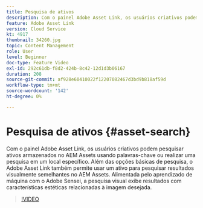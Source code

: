 ```yaml
---
title: Pesquisa de ativos
description: Com o painel Adobe Asset Link, os usuários criativos podem pesquisar ativos armazenados no AEM Assets usando palavras-chave ou realizar uma pesquisa em um local específico. Além das opções básicas de pesquisa, o Adobe Asset Link também permite usar um ativo para pesquisar resultados visualmente semelhantes no AEM Assets. Alimentada pelo aprendizado de máquina com o Adobe Sensei, a pesquisa visual exibe resultados com características estéticas relacionadas à imagem desejada.
feature: Adobe Asset Link
version: Cloud Service
kt: 4917
thumbnail: 34260.jpg
topic: Content Management
role: User
level: Beginner
doc-type: Feature Video
exl-id: 292c61db-f8d2-424b-8c42-12d1d3b06167
duration: 208
source-git-commit: af928e60410022f12207082467d3bd9b818af59d
workflow-type: tm+mt
source-wordcount: '142'
ht-degree: 0%

---
```


# Pesquisa de ativos {#asset-search}

Com o painel Adobe Asset Link, os usuários criativos podem pesquisar ativos armazenados no AEM Assets usando palavras-chave ou realizar uma pesquisa em um local específico. Além das opções básicas de pesquisa, o Adobe Asset Link também permite usar um ativo para pesquisar resultados visualmente semelhantes no AEM Assets. Alimentada pelo aprendizado de máquina com o Adobe Sensei, a pesquisa visual exibe resultados com características estéticas relacionadas à imagem desejada.

>[!VIDEO](https://video.tv.adobe.com/v/34260?quality=12&learn=on)
